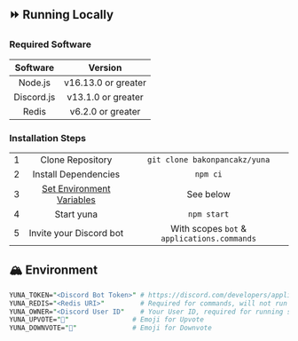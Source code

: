 ## ⏩ Running Locally
### **Required Software**
|  Software  |       Version       |
| :--------: | :-----------------: |
|  Node.js   | v16.13.0 or greater |
| Discord.js | v13.1.0 or greater  |
|   Redis    |  v6.2.0 or greater  |

### **Installation Steps**
|       |                                             |                                             |
| :---: | :-----------------------------------------: | :-----------------------------------------: |
|   1   |              Clone Repository               |        `git clone bakonpancakz/yuna`        |
|   2   |            Install Dependencies             |                  `npm ci`                   |
|   3   | [Set Environment Variables](#⛰-environment) |                  See below                  |
|   4   |                 Start yuna                  |                 `npm start`                 |
|   5   |           Invite your Discord bot           | With scopes `bot` & `applications.commands` |


## 🏔️ Environment
```perl
YUNA_TOKEN="<Discord Bot Token>" # https://discord.com/developers/applications
YUNA_REDIS="<Redis URI>"         # Required for commands, will not run without
YUNA_OWNER="<Discord User ID"    # Your User ID, required for running some commands
YUNA_UPVOTE="🔺"                # Emoji for Upvote
YUNA_DOWNVOTE="🔻"              # Emoji for Downvote
```
